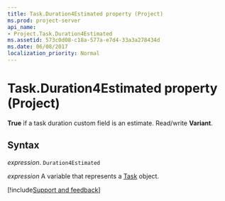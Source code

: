 ```yaml
---
title: Task.Duration4Estimated property (Project)
ms.prod: project-server
api_name:
- Project.Task.Duration4Estimated
ms.assetid: 573c0d08-c18a-577a-e7d4-33a3a278434d
ms.date: 06/08/2017
localization_priority: Normal
---
```



# Task.Duration4Estimated property (Project)

 **True** if a task duration custom field is an estimate. Read/write **Variant**.


## Syntax

_expression_. `Duration4Estimated`

_expression_ A variable that represents a [Task](./Project.Task.md) object.

[!include[Support and feedback](~/includes/feedback-boilerplate.md)]